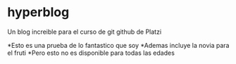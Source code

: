 # hyperblog
Un blog increible para el curso de git github de Platzi

*Esto es una prueba de lo fantastico que soy
*Ademas incluye la novia para el fruti
*Pero esto no es disponible para todas las edades